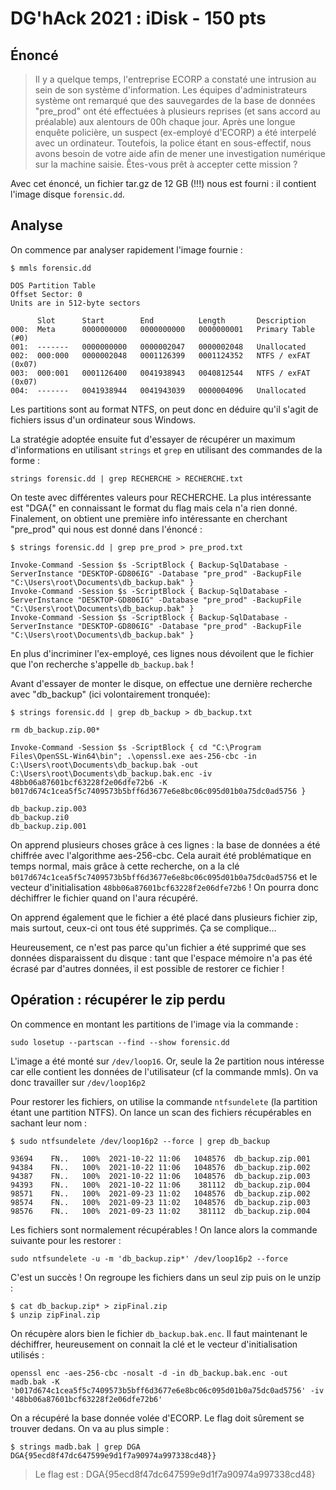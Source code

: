 # DG'hAck 2021 : iDisk - 150 pts

## Énoncé 

> Il y a quelque temps, l'entreprise ECORP a constaté une intrusion au sein de son système d'information. Les équipes d'administrateurs système ont remarqué que des sauvegardes de la base de données "pre_prod" ont été effectuées à plusieurs reprises (et sans accord au préalable) aux alentours de 00h chaque jour. Après une longue enquête policière, un suspect (ex-employé d'ECORP) a été interpelé avec un ordinateur. Toutefois, la police étant en sous-effectif, nous avons besoin de votre aide afin de mener une investigation numérique sur la machine saisie. Êtes-vous prêt à accepter cette mission ?

Avec cet énoncé, un fichier tar.gz de 12 GB (!!!) nous est fourni : il contient l'image disque `forensic.dd`.


## Analyse

On commence par analyser rapidement l'image fournie :

```
$ mmls forensic.dd

DOS Partition Table
Offset Sector: 0
Units are in 512-byte sectors

      Slot      Start        End          Length       Description
000:  Meta      0000000000   0000000000   0000000001   Primary Table (#0)
001:  -------   0000000000   0000002047   0000002048   Unallocated
002:  000:000   0000002048   0001126399   0001124352   NTFS / exFAT (0x07)
003:  000:001   0001126400   0041938943   0040812544   NTFS / exFAT (0x07)
004:  -------   0041938944   0041943039   0000004096   Unallocated
```

Les partitions sont au format NTFS, on peut donc en déduire qu'il s'agit de fichiers issus d'un ordinateur sous Windows.

La stratégie adoptée ensuite fut d'essayer de récupérer un maximum d'informations en utilisant `strings` et `grep` en utilisant des commandes de la forme :

`strings forensic.dd | grep RECHERCHE > RECHERCHE.txt`

On teste avec différentes valeurs pour RECHERCHE. La plus intéressante est "DGA{" en connaissant le format du flag mais cela n'a rien donné. Finalement, on obtient une première info intéressante en cherchant "pre_prod" qui nous est donné dans l'énoncé :

```
$ strings forensic.dd | grep pre_prod > pre_prod.txt

Invoke-Command -Session $s -ScriptBlock { Backup-SqlDatabase -ServerInstance "DESKTOP-GD806IG" -Database "pre_prod" -BackupFile "C:\Users\root\Documents\db_backup.bak" }
Invoke-Command -Session $s -ScriptBlock { Backup-SqlDatabase -ServerInstance "DESKTOP-GD806IG" -Database "pre_prod" -BackupFile "C:\Users\root\Documents\db_backup.bak" }
Invoke-Command -Session $s -ScriptBlock { Backup-SqlDatabase -ServerInstance "DESKTOP-GD806IG" -Database "pre_prod" -BackupFile "C:\Users\root\Documents\db_backup.bak" }
```

En plus d'incriminer l'ex-employé, ces lignes nous dévoilent que le fichier que l'on recherche s'appelle `db_backup.bak` !

Avant d'essayer de monter le disque, on effectue une dernière recherche avec "db_backup" (ici volontairement tronquée):

```
$ strings forensic.dd | grep db_backup > db_backup.txt

rm db_backup.zip.00*

Invoke-Command -Session $s -ScriptBlock { cd "C:\Program Files\OpenSSL-Win64\bin"; .\openssl.exe aes-256-cbc -in C:\Users\root\Documents\db_backup.bak -out C:\Users\root\Documents\db_backup.bak.enc -iv 48bb06a87601bcf63228f2e06dfe72b6 -K b017d674c1cea5f5c7409573b5bff6d3677e6e8bc06c095d01b0a75dc0ad5756 }

db_backup.zip.003
db_backup.zi0
db_backup.zip.001
```

On apprend plusieurs choses grâce à ces lignes : la base de données a été chiffrée avec l'algorithme aes-256-cbc. Cela aurait été problématique en temps normal, mais grâce à cette recherche, on a la clé `b017d674c1cea5f5c7409573b5bff6d3677e6e8bc06c095d01b0a75dc0ad5756` et le vecteur d'initialisation `48bb06a87601bcf63228f2e06dfe72b6` ! On pourra donc déchiffrer le fichier quand on l'aura récupéré.

On apprend également que le fichier a été placé dans plusieurs fichier zip, mais surtout, ceux-ci ont tous été supprimés. Ça se complique...

Heureusement, ce n'est pas parce qu'un fichier a été supprimé que ses données disparaissent du disque : tant que l'espace mémoire n'a pas été écrasé par d'autres données, il est possible de restorer ce fichier !

## Opération : récupérer le zip perdu

On commence en montant les partitions de l'image via la commande :

`sudo losetup --partscan --find --show forensic.dd`

L'image a été monté sur `/dev/loop16`. Or, seule la 2e partition nous intéresse car elle contient les données de l'utilisateur (cf la commande mmls). On va donc travailler sur `/dev/loop16p2`

Pour restorer les fichiers, on utilise la commande `ntfsundelete` (la partition étant une partition NTFS). On lance un scan des fichiers récupérables en sachant leur nom :

```
$ sudo ntfsundelete /dev/loop16p2 --force | grep db_backup

93694    FN..   100%  2021-10-22 11:06   1048576  db_backup.zip.001
94384    FN..   100%  2021-10-22 11:06   1048576  db_backup.zip.002
94387    FN..   100%  2021-10-22 11:06   1048576  db_backup.zip.003
94393    FN..   100%  2021-10-22 11:06    381112  db_backup.zip.004
98571    FN..   100%  2021-09-23 11:02   1048576  db_backup.zip.002
98574    FN..   100%  2021-09-23 11:02   1048576  db_backup.zip.003
98576    FN..   100%  2021-09-23 11:02    381112  db_backup.zip.004
```

Les fichiers sont normalement récupérables ! On lance alors la commande suivante pour les restorer :

`sudo ntfsundelete -u -m 'db_backup.zip*' /dev/loop16p2 --force`

C'est un succès ! On regroupe les fichiers dans un seul zip puis on le unzip :

```
$ cat db_backup.zip* > zipFinal.zip
$ unzip zipFinal.zip
```

On récupère alors bien le fichier `db_backup.bak.enc`. Il faut maintenant le déchiffrer, heureusement on connait la clé et le vecteur d'initialisation utilisés :

`openssl enc -aes-256-cbc -nosalt -d -in db_backup.bak.enc -out madb.bak -K 'b017d674c1cea5f5c7409573b5bff6d3677e6e8bc06c095d01b0a75dc0ad5756' -iv '48bb06a87601bcf63228f2e06dfe72b6'`

On a récupéré la base donnée volée d'ECORP. Le flag doit sûrement se trouver dedans. On va au plus simple :

```
$ strings madb.bak | grep DGA
DGA{95ecd8f47dc647599e9d1f7a90974a997338cd48}}
```

> Le flag est : DGA{95ecd8f47dc647599e9d1f7a90974a997338cd48}
